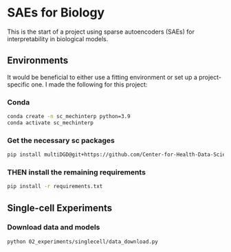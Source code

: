 # SAEs for Biology
This is the start of a project using sparse autoencoders (SAEs) for interpretability in biological models.

## Environments

It would be beneficial to either use a fitting environment or set up a project-specific one. I made the following for this project:

### Conda

```bash
conda create -n sc_mechinterp python=3.9
conda activate sc_mechinterp
```

### Get the necessary sc packages

```bash
pip install multiDGD@git+https://github.com/Center-for-Health-Data-Science/multiDGD
```

### THEN install the remaining requirements

```bash
pip install -r requirements.txt
```

## Single-cell Experiments

### Download data and models

```bash
python 02_experiments/singlecell/data_download.py
```